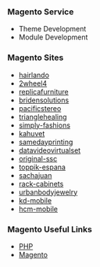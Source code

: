 ### Magento Service

* Theme Development
* Module Development


### Magento Sites

- [hairlando](https://www.hairlando.de/)
- [2wheel4](http://www.2wheel4.com/)
- [replicafurniture](http://www.replicafurniture.com.au/)
- [bridensolutions](http://www.bridensolutions.ca/)
- [pacificstereo](http://www.pacificstereo.com/)
- [trianglehealing](www.trianglehealing.com)
- [simply-fashions](http://www.simply-fashions.com/)
- [kahuvet](http://www.kahuvet.co.nz/)
- [samedayprinting](http://www.samedayprinting.com/)
- [datavideovirtualset](http://datavideovirtualset.com/)
- [original-ssc](http://original-ssc.com/)
- [toppik-espana](www.toppik-espana.com)
- [sachajuan](http://sachajuan.es/)
- [rack-cabinets](http://rack-cabinets.com/)
- [urbanbodyjewelry](http://www.urbanbodyjewelry.com/)
- [kd-mobile](http://kd-mobile.com/)
- [hcm-mobile](http://hcm-mobile.com/)



### Magento Useful Links

- [PHP](www.php.org)
- [Magento](http://www.magentocommerce.com/)
